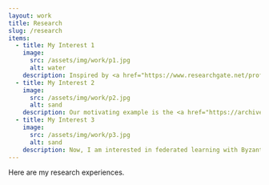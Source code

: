 ```yaml
---
layout: work
title: Research
slug: /research
items:
  - title: My Interest 1
    image:
      src: /assets/img/work/p1.jpg
      alt: water
    description: Inspired by <a href="https://www.researchgate.net/profile/Michael-Jordan-3/publication/303521286_Communication-efficient_distributed_statistical_learning/links/57d2689208ae5f03b48b61f8/Communication-efficient-distributed-statistical-learning.pdf">Michael Jordan and others' work about distributed statistical learning </a>, I started research on distributed learning. Jordan et al. replaced the global likelihood function by communication-efficient surrogate likelihood (CSL). However, they required that the loss functions are smooth and have at least second-order derivatives, which limits its application. For example, in studies about high expenses in insurance, researchers are interested in predicting quantiles with nonsmooth quantile loss functions. So <b>we investigated high-dimensional CQR estimation for distributed data</b>. 
  - title: My Interest 2
    image:
      src: /assets/img/work/p2.jpg
      alt: sand
    description: Our motivating example is the <a href="https://archive.ics.uci.edu/ml/datasets/Beijing+Multi-Site+Air-Quality+Data"> Beijing Air Quality data</a>. It contains hourly air pollutants data from 12 air-quality monitoring sites in Beijing from March 1, 2013 to February 28, 2017 and includes the 24 × 8 matrix-valued predictor, which is the daily observation (24 hourly measurements) of 8 variables. We have completed two works based on the dataset- <b>distributed matrix regression and online update matrix regression. Both works do not require communicaiton/storage of original data but only some summary statistics are needed</b>.  
  - title: My Interest 3
    image:
      src: /assets/img/work/p3.jpg
      alt: sand
    description: Now, I am interested in federated learning with Byzantine attacks. Federated learning is highly related to distributed learning, where data are often distributed across a large number of clients (e.g. mobile devices). Based on Decentralized Gradient Descent (DGD), Wu et al. proposed <a href="https://arxiv.org/pdf/2205.08364.pdf">Network Gradient Desent (NGD)</a>, <b>however, how to extend NGD to the Byzantine attack scenario is under study</b>.
---
```


Here are my research experiences.
<br />
<br />
